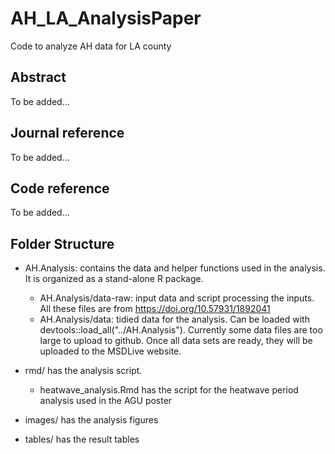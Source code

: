# AH_LA_AnalysisPaper
Code to analyze AH data for LA county

## Abstract

To be added...

## Journal reference

To be added...

## Code reference

To be added...

## Folder Structure

- AH.Analysis: contains the data and helper functions used in the analysis. It is organized as a stand-alone R package.
    - AH.Analysis/data-raw: input data and script processing the inputs. All these files are from https://doi.org/10.57931/1892041
    - AH.Analysis/data: tidied data for the analysis. Can be loaded with devtools::load_all("../AH.Analysis"). Currently some data files are too large to upload to github. Once all data sets are ready, they will be uploaded to the MSDLive website.

- rmd/ has the analysis script.
    - heatwave_analysis.Rmd has the script for the heatwave period analysis used in the AGU poster

- images/ has the analysis figures

- tables/ has the result tables
